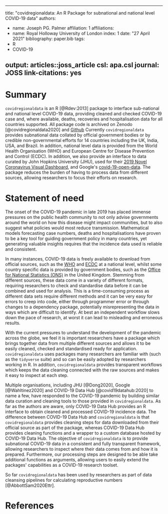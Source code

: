 
---
title: "covidregionaldata: An R Package for subnational and national level COVID-19 data"
authors:
  - name: Joseph PG. Palmer
    affiliation: 1
affiliations:
 - name: Royal Holloway University of London
   index: 1
date: "27 April 2021"
bibliography: paper.bib
tags:
  - R
  - COVID-19

output: articles::joss_article
csl: apa.csl
journal: JOSS
link-citations: yes
---

# Summary 

`covidregionaldata` is an R [@Rdev:2013] package to interface sub-national and national level COVID-19 data, providing cleaned and checked COVID-19 case and, where available, deaths, recoveries and hospitalisation data for all countries supported. All package code is archived on Zenodo [@covidregionaldata2020] and [Github](https://github.com/epiforecasts/covidregionaldata) Currently `covidregionaldata` provides subnational data collated by official government bodies or by credible non-governmental efforts for 14 countries including the UK, India, USA, and Brazil. In addition, national level data is provided from the World Health Organisation (WHO) and European Centre for Disease Prevention and Control (ECDC). In addition, we also provide an interface to data curated by John Hopkins University (JHU), used for their [2019 Novel Coronavirus Visual Dashboard](https://github.com/CSSEGISandData/COVID-19), and Google's [covid-19-open-data](https://github.com/GoogleCloudPlatform/covid-19-open-data). The package reduces the burden of having to process data from different sources, allowing researchers to focus their efforts on research. 

# Statement of need 

The onset of the COVID-19 pandemic in late 2019 has placed immense pressures on the public health community to not only advise governments around the world on how this disease might impact communities, but to also suggest what policies would most reduce transmission. Mathematical models forecasting case numbers, deaths and hospitalisations have proven to be a key tool for guiding government policy in many countries, yet generating valuable insights requires that the incidence data used is reliable and consistent.  

In many instances, COVID-19 data is freely available to download from official sources, such as the [WHO](https://covid19.who.int/) and [ECDC](https://www.ecdc.europa.eu/en/publications-data/download-todays-data-geographic-distribution-covid-19-cases-worldwide}) at a national level, whilst some country specific data is provided by government bodies, such as the [Office for National Statistics (ONS)](https://coronavirus.data.gov.uk/details/download}) in the United Kingdom. Stemming from different sources, these data come in a variety of different formats, requiring researchers to check and standardise data before it can be combined and used for analysis. This is a time-consuming process as different data sets require different methods and it can be very easy for errors to creep into code, either through programmer error or through changes to a dependency package, potentially misrepresenting the data in ways which are difficult to identify. At best an independent workflow slows down the pace of research, at worst it can lead to misleading and erroneous results.  

With the current pressures to understand the development of the pandemic across the globe, we feel it is important researchers have a package which brings together data from multiple different sources and allows it to be easily cleaned, checked and standardised ready for application. `covidregionaldata` uses packages many researchers are familiar with (such as the `tidyverse` suite) and so can be easily adopted by researchers working in R. In addition, `covidregionaldata` provides transparent workflows which keeps the data cleaning connected with the raw sources and makes it easy to inspect at each step. 

Multiple organisations, including JHU [@Dong2020], Google [@Wahltinez2020] and COVID-19 Data Hub [@covid19datahub:2020] to name a few, have responded to the COVID-19 pandemic by building similar data curation and cleaning tools to those provided in `covidregionaldata`. As far as the authors are aware, only COVID-19 Data Hub provides an R interface to obtain cleaned and processed COVID-19 incidence data. The difference between COVID-19 Data Hub and `covidregionaldata` is that `covidregionaldata` provides cleaning steps for data downloaded from their official source as part of the package, whereas COVID-19 Data Hub provides cleaning functions and a wrapper to a custom database hosted by COVID-19 Data Hub. The objective of `covidregionaldata` is to provide subnational COVID-19 data in a consistent and fully transparent framework, allowing researchers to inspect where their data comes from and how it is prepared. Furthermore, our processing steps are designed to be able take additional functions as arguments, allowing users to easily extend the packages' capabilities as a COVID-19 research toolset.

So far `covidregionaldata` has been used by researchers as part of data cleansing pipelines for calculating reproductive numbers [@AbbottSam2020Ettr]. 

# References
